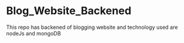 # Blog_Website_Backened
This repo has backened of blogging website and technology used are nodeJs and mongoDB
